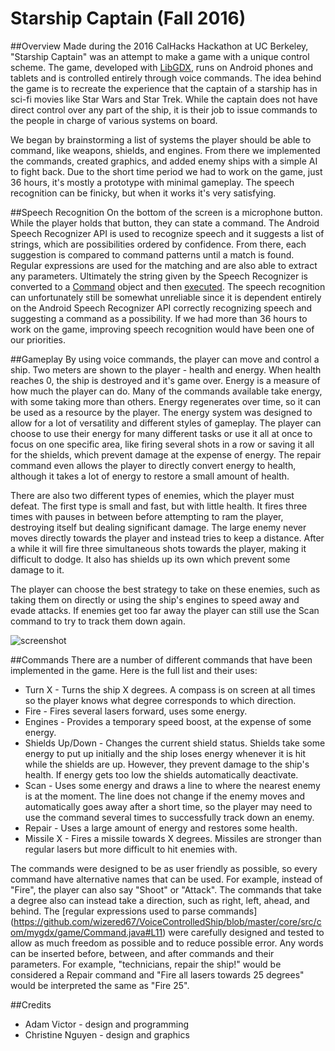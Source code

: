 # Starship Captain (Fall 2016)
##Overview
Made during the 2016 CalHacks Hackathon at UC Berkeley, "Starship Captain" was an attempt to make a game with a unique control scheme. The game, developed with [LibGDX](https://libgdx.badlogicgames.com/), runs on Android phones and tablets and is controlled entirely through voice commands. The idea behind the game is to recreate the experience that the captain of a starship has in sci-fi movies like Star Wars and Star Trek. While the captain does not have direct control over any part of the ship, it is their job to issue commands to the people in charge of various systems on board. 

We began by brainstorming a list of systems the player should be able to command, like weapons, shields, and engines. From there we implemented the commands, created graphics, and added enemy ships with a simple AI to fight back. Due to the short time period we had to work on the game, just 36 hours, it's mostly a prototype with minimal gameplay. The speech recognition can be finicky, but when it works it's very satisfying. 

##Speech Recognition
On the bottom of the screen is a microphone button. While the player holds that button, they can state a command. The Android Speech Recognizer API is used to recognize speech and it suggests a list of strings, which are possibilities ordered by confidence. From there, each suggestion is compared to command patterns until a match is found. Regular expressions are used for the matching and are also able to extract any parameters. Ultimately the string given by the Speech Recognizer is converted to a [Command](https://github.com/wizered67/VoiceControlledShip/blob/master/core/src/com/mygdx/game/Command.java) object and then [executed](https://github.com/wizered67/VoiceControlledShip/blob/master/core/src/com/mygdx/game/Game.java#L484). The speech recognition can unfortunately still be somewhat unreliable since it is dependent entirely on the Android Speech Recognizer API correctly recognizing speech and suggesting a command as a possibility. If we had more than 36 hours to work on the game, improving speech recognition would have been one of our priorities.

##Gameplay
By using voice commands, the player can move and control a ship. Two meters are shown to the player - health and energy. When health reaches 0, the ship is destroyed and it's game over. Energy is a measure of how much the player can do. Many of the commands available take energy, with some taking more than others. Energy regenerates over time, so it can be used as a resource by the player. The energy system was designed to allow for a lot of versatility and different styles of gameplay. The player can choose to use their energy for many different tasks or use it all at once to focus on one specific area, like firing several shots in a row or saving it all for the shields, which prevent damage at the expense of energy. The repair command even allows the player to directly convert energy to health, although it takes a lot of energy to restore a small amount of health. 

There are also two different types of enemies, which the player must defeat. The first type is small and fast, but with little health. It fires three times with pauses in between before attempting to ram the player, destroying itself but dealing significant damage. The large enemy never moves directly towards the player and instead tries to keep a distance. After a while it will fire three simultaneous shots towards the player, making it difficult to dodge. It also has shields up its own which prevent some damage to it.

The player can choose the best strategy to take on these enemies, such as taking them on directly or using the ship's engines to speed away and evade attacks. If enemies get too far away the player can still use the Scan command to try to track them down again.

![screenshot](https://challengepost-s3-challengepost.netdna-ssl.com/photos/production/software_photos/000/444/123/datas/gallery.jpg)

##Commands
There are a number of different commands that have been implemented in the game. Here is the full list and their uses:
* Turn X - Turns the ship X degrees. A compass is on screen at all times so the player knows what degree corresponds to which direction.
* Fire - Fires several lasers forward, uses some energy.
* Engines - Provides a temporary speed boost, at the expense of some energy.
* Shields Up/Down - Changes the current shield status. Shields take some energy to put up initially and the ship loses energy whenever it is hit while the shields are up. However, they prevent damage to the ship's health. If energy gets too low the shields automatically deactivate.
* Scan - Uses some energy and draws a line to where the nearest enemy is at the moment. The line does not change if the enemy moves and automatically goes away after a short time, so the player may need to use the command several times to successfully track down an enemy.
* Repair - Uses a large amount of energy and restores some health.
* Missile X - Fires a missile towards X degrees. Missiles are stronger than regular lasers but more difficult to hit enemies with.

The commands were designed to be as user friendly as possible, so every command have alternative names that can be used. For example, instead of "Fire", the player can also say "Shoot" or "Attack". The commands that take a degree also can instead take a direction, such as right, left, ahead, and behind. The [regular expressions used to parse commands] (https://github.com/wizered67/VoiceControlledShip/blob/master/core/src/com/mygdx/game/Command.java#L11) were carefully designed and tested to allow as much freedom as possible and to reduce possible error. Any words can be inserted before, between, and after commands and their parameters. For example, "technicians, repair the ship!" would be considered a Repair command and "Fire all lasers towards 25 degrees" would be interpreted the same as "Fire 25". 

##Credits
* Adam Victor - design and programming
* Christine Nguyen - design and graphics
